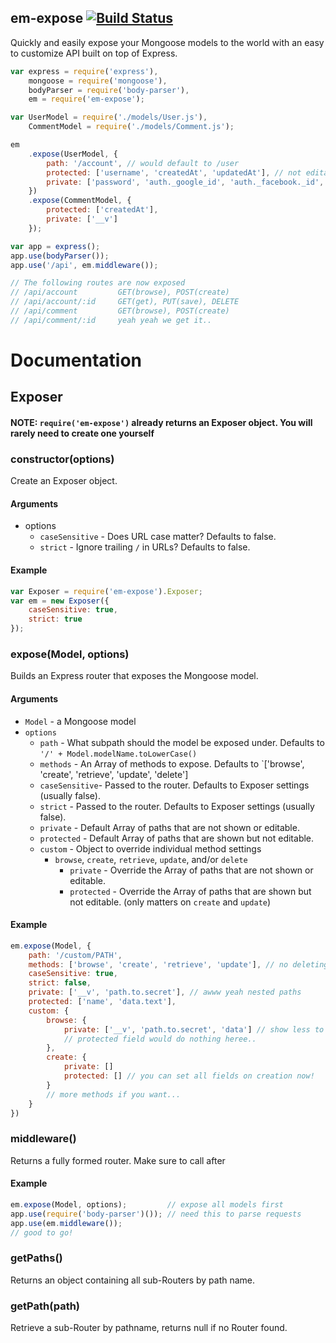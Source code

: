 em-expose [![Build Status](https://travis-ci.org/nickclaw/em-expose.svg?branch=master)](https://travis-ci.org/nickclaw/em-expose)
-------------

Quickly and easily expose your Mongoose models to the world with an
easy to customize API built on top of Express.

```javascript
var express = require('express'),
    mongoose = require('mongoose'),
    bodyParser = require('body-parser'),
    em = require('em-expose');

var UserModel = require('./models/User.js'),
    CommentModel = require('./models/Comment.js');

em
    .expose(UserModel, {
        path: '/account', // would default to /user
        protected: ['username', 'createdAt', 'updatedAt'], // not editable
        private: ['password', 'auth._google_id', 'auth._facebook._id', '__v'] // never visible
    })
    .expose(CommentModel, {
        protected: ['createdAt'],
        private: ['__v']
    });

var app = express();
app.use(bodyParser());
app.use('/api', em.middleware());

// The following routes are now exposed
// /api/account         GET(browse), POST(create)
// /api/account/:id     GET(get), PUT(save), DELETE
// /api/comment         GET(browse), POST(create)
// /api/comment/:id     yeah yeah we get it..
```
# Documentation

## Exposer

#### NOTE: `require('em-expose')` already returns an Exposer object. You will rarely need to create one yourself

### constructor(options)
Create an Exposer object.

#### Arguments
* options
    * `caseSensitive` - Does URL case matter? Defaults to false.
    * `strict` - Ignore trailing `/` in URLs? Defaults to false.

#### Example

```javascript
var Exposer = require('em-expose').Exposer;
var em = new Exposer({
    caseSensitive: true,
    strict: true
});
```

### expose(Model, options)
Builds an Express router that exposes the Mongoose model.

#### Arguments
* `Model` - a Mongoose model
* `options`
    * `path` - What subpath should the model be exposed under. Defaults to `'/' + Model.modelName.toLowerCase()`
    * `methods` - An Array of methods to expose. Defaults to `['browse', 'create', 'retrieve', 'update', 'delete']
    * `caseSensitive`- Passed to the router. Defaults to Exposer settings (usually false).
    * `strict` - Passed to the router. Defaults to Exposer settings (usually false).
    * `private` - Default Array of paths that are not shown or editable.
    * `protected` - Default Array of paths that are shown but not editable.
    * `custom` - Object to override individual method settings
        * `browse`, `create`, `retrieve`, `update`, and/or `delete`
            * `private` - Override the Array of paths that are not shown or editable.
            * `protected` - Override the Array of paths that are shown but not editable. (only matters on `create` and `update`)

#### Example
```javascript
em.expose(Model, {
    path: '/custom/PATH',
    methods: ['browse', 'create', 'retrieve', 'update'], // no deleting!
    caseSensitive: true,
    strict: false,
    private: ['__v', 'path.to.secret'], // awww yeah nested paths
    protected: ['name', 'data.text'],
    custom: {
        browse: {
            private: ['__v', 'path.to.secret', 'data'] // show less to save bandwidth
            // protected field would do nothing heree..
        },
        create: {
            private: []
            protected: [] // you can set all fields on creation now!
        }
        // more methods if you want...
    }
})
```

### middleware()
Returns a fully formed router. Make sure to call after

#### Example
```javascript
em.expose(Model, options);         // expose all models first
app.use(require('body-parser')()); // need this to parse requests
app.use(em.middleware());
// good to go!
```

### getPaths()
Returns an object containing all sub-Routers by path name.

### getPath(path)
Retrieve a sub-Router by pathname, returns null if no Router found.
